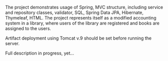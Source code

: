 The project demonstrates usage of Spring, MVC structure, including service 
and repository classes, validator, SQL, Spring Data JPA, Hibernate, Thymeleaf,
HTML. The project represents itself as a modified accounting system in a library,
where users of the library are registered and books are assigned to the users.

Artifact deployment using Tomcat v.9 should be set before running the server.

Full description in progress, yet...

